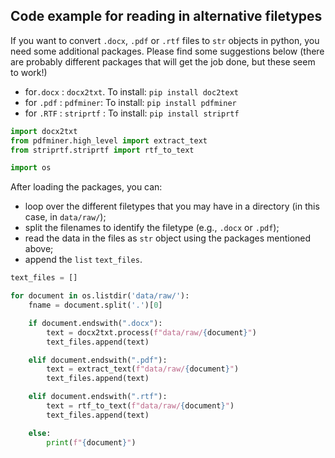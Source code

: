 
## Code example for reading in alternative filetypes

If you want to convert `.docx`, `.pdf` or `.rtf` files to `str` objects in python, you need some additional packages.
Please find some suggestions below (there are probably different packages that will get the job done, but these seem to work!)

- for`.docx` : `docx2txt`. To install: `pip install doc2text`
- for `.pdf` : `pdfminer`: To install: `pip install pdfminer`
- for `.RTF` : `striprtf` : To install: `pip install striprtf`


```python
import docx2txt
from pdfminer.high_level import extract_text
from striprtf.striprtf import rtf_to_text

import os
```

After loading the packages, you can:
- loop over the different filetypes that you may have in a directory (in this case, in `data/raw/`);
- split the filenames to identify the filetype (e.g., `.docx` or `.pdf`);
- read the data in the files as `str` object using the packages mentioned above;
- append the `list` `text_files`.


```python
text_files = []

for document in os.listdir('data/raw/'):
    fname = document.split('.')[0]

    if document.endswith(".docx"):
        text = docx2txt.process(f"data/raw/{document}")
        text_files.append(text)

    elif document.endswith(".pdf"):
        text = extract_text(f"data/raw/{document}")
        text_files.append(text)

    elif document.endswith(".rtf"):
        text = rtf_to_text(f"data/raw/{document}")
        text_files.append(text)

    else:
        print(f"{document}")
  ```
